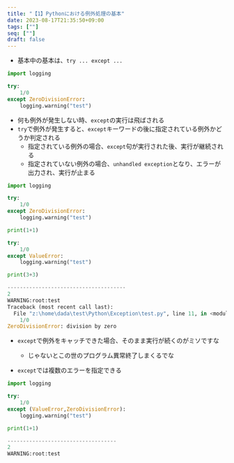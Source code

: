 ```yaml
---
title: "【1】Pythonにおける例外処理の基本"
date: 2023-08-17T21:35:50+09:00
tags: [""]
seq: [""]
draft: false
---
```


- 基本中の基本は、`try ... except ...`

```python
import logging

try:
    1/0
except ZeroDivisionError:
    logging.warning("test")
```

- 何も例外が発生しない時、`except`の実行は飛ばされる
- `try`で例外が発生すると、`except`キーワードの後に指定されている例外かどうか判定される
  - 指定されている例外の場合、`except`句が実行された後、実行が継続される
  - 指定されていない例外の場合、`unhandled exception`となり、エラーが出力され、実行が止まる


```python
import logging

try:
    1/0
except ZeroDivisionError:
    logging.warning("test")

print(1+1)

try:
    1/0
except ValueError:
    logging.warning("test")

print(3+3)

--------------------------------------
2
WARNING:root:test
Traceback (most recent call last):
  File "z:\home\dada\test\Python\Exception\test.py", line 11, in <module>
    1/0
ZeroDivisionError: division by zero

```

- `except`で例外をキャッチできた場合、そのまま実行が続くのがミソですな
  - じゃないとこの世のプログラム異常終了しまくるでな
  
- `except`では複数のエラーを指定できる

```python
import logging

try:
    1/0
except (ValueError,ZeroDivisionError):
    logging.warning("test")

print(1+1)

-----------------------------------
2
WARNING:root:test
```